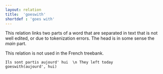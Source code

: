 ```yaml
---
layout: relation
title:  'goeswith'
shortdef : 'goes with'
---
```


This relation links two parts of a word that are separated in text
that is not well edited, or due to tokenization errors. The head is in some sense the *main* part.

This relation is not used in the French treebank.

~~~ sdparse
Ils sont partis aujourd' hui  \n They left today
goeswith(aujourd', hui)
~~~
